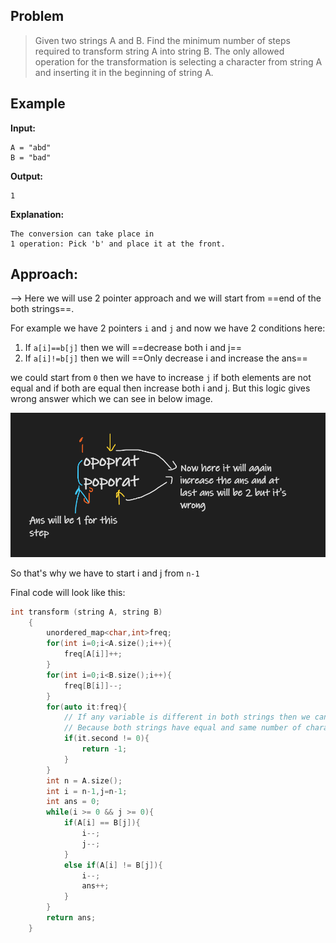 ## Problem

> Given two strings A and B. Find the minimum number of steps required to transform string A into string B. The only allowed operation for the transformation is selecting a character from string A and inserting it in the beginning of string A.

## Example

**Input:**

```
A = "abd"
B = "bad"
```

**Output:**

```
1
```

**Explanation:**

```
The conversion can take place in
1 operation: Pick 'b' and place it at the front.
```

## Approach:

--> Here we will use 2 pointer approach and we will start from ==end of the both strings==.

For example we have 2 pointers `i` and `j` and now we have 2 conditions here:

1. If `a[i]==b[j]` then we will ==decrease both i and j==
2. If `a[i]!=b[j]` then we will ==Only decrease i and increase the ans==

we could start from `0` then we have to increase `j` if both elements are not equal and if both are equal then increase both i and j. But this logic gives wrong answer which we can see in below image.

![](../DP/Attachments/Pastedimage20220519231150.png)

So that's why we have to start i and j from `n-1`

Final code will look like this:

```cpp
int transform (string A, string B)
    {
        unordered_map<char,int>freq;
        for(int i=0;i<A.size();i++){
            freq[A[i]]++;
        }
        for(int i=0;i<B.size();i++){
            freq[B[i]]--;
        }
        for(auto it:freq){
			// If any variable is different in both strings then we can't get desired string so we will return -1.
			// Because both strings have equal and same number of characters.
            if(it.second != 0){
                return -1;
            }
        }
        int n = A.size();
        int i = n-1,j=n-1;
        int ans = 0;
        while(i >= 0 && j >= 0){
            if(A[i] == B[j]){
                i--;
                j--;
            }
            else if(A[i] != B[j]){
                i--;
                ans++;
            }
        }
        return ans;
    }
```
